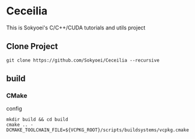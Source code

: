 # Ceceilia

This is Sokyoei's C/C++/CUDA tutorials and utils project

## Clone Project

```shell
git clone https://github.com/Sokyoei/Ceceilia --recursive
```

## build

### CMake

config

```shell
mkdir build && cd build
cmake .. -DCMAKE_TOOLCHAIN_FILE=${VCPKG_ROOT}/scripts/buildsystems/vcpkg.cmake
```
